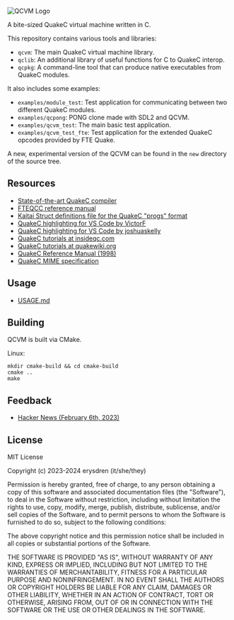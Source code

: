 ![QCVM Logo](./.github/logo2.png "QCVM")

A bite-sized QuakeC virtual machine written in C.

This repository contains various tools and libraries:

- `qcvm`: The main QuakeC virtual machine library.
- `qclib`: An additional library of useful functions for C to QuakeC interop.
- `qcpkg`: A command-line tool that can produce native executables from QuakeC modules.

It also includes some examples:

- `examples/module_test`: Test application for communicating between two different QuakeC modules.
- `examples/qcpong`: PONG clone made with SDL2 and QCVM.
- `examples/qcvm_test`: The main basic test application.
- `examples/qcvm_test_fte`: Test application for the extended QuakeC opcodes provided by FTE Quake.

A new, experimental version of the QCVM can be found in the `new` directory of
the source tree.

## Resources

- [State-of-the-art QuakeC compiler](https://www.fteqcc.org/)
- [FTEQCC reference manual](https://icculus.org/~marco/quakec/fteqcc_manual.txt)
- [Kaitai Struct definitions file for the QuakeC "progs" format](./contrib/progs.ksy)
- [QuakeC highlighting for VS Code by VictorF](https://marketplace.visualstudio.com/items?itemName=VictorF.quakec)
- [QuakeC highlighting for VS Code by joshuaskelly](https://marketplace.visualstudio.com/items?itemName=joshuaskelly.quakec)
- [QuakeC tutorials at insideqc.com](https://www.insideqc.com/)
- [QuakeC tutorials at quakewiki.org](https://quakewiki.org/wiki/QuakeC_tutorials)
- [QuakeC Reference Manual (1998)](./contrib/quakec-reference-manual.pdf)
- [QuakeC MIME specification](./contrib/x-quakec.xml)

## Usage

- [USAGE.md](./USAGE.md)

## Building

QCVM is built via CMake.

Linux:
```
mkdir cmake-build && cd cmake-build
cmake ..
make
```

## Feedback

- [Hacker News (February 6th, 2023)](https://news.ycombinator.com/item?id=34672598)

## License

MIT License

Copyright (c) 2023-2024 erysdren (it/she/they)

Permission is hereby granted, free of charge, to any person obtaining a copy
of this software and associated documentation files (the "Software"), to deal
in the Software without restriction, including without limitation the rights
to use, copy, modify, merge, publish, distribute, sublicense, and/or sell
copies of the Software, and to permit persons to whom the Software is
furnished to do so, subject to the following conditions:

The above copyright notice and this permission notice shall be included in all
copies or substantial portions of the Software.

THE SOFTWARE IS PROVIDED "AS IS", WITHOUT WARRANTY OF ANY KIND, EXPRESS OR
IMPLIED, INCLUDING BUT NOT LIMITED TO THE WARRANTIES OF MERCHANTABILITY,
FITNESS FOR A PARTICULAR PURPOSE AND NONINFRINGEMENT. IN NO EVENT SHALL THE
AUTHORS OR COPYRIGHT HOLDERS BE LIABLE FOR ANY CLAIM, DAMAGES OR OTHER
LIABILITY, WHETHER IN AN ACTION OF CONTRACT, TORT OR OTHERWISE, ARISING FROM,
OUT OF OR IN CONNECTION WITH THE SOFTWARE OR THE USE OR OTHER DEALINGS IN THE
SOFTWARE.
